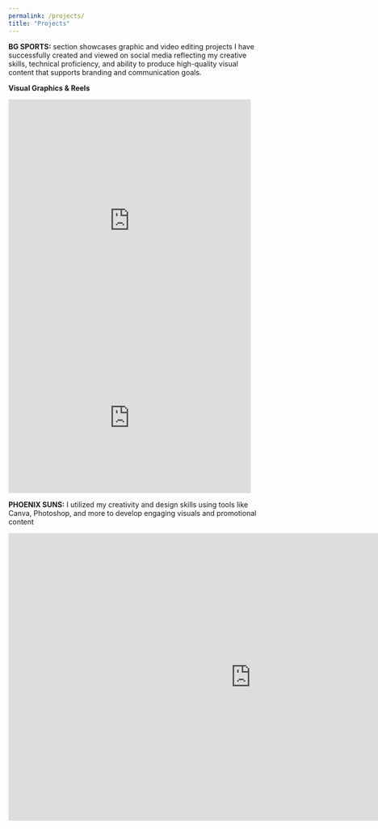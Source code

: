 ```yaml
---
permalink: /projects/
title: "Projects"
---
```



**BG SPORTS:** section showcases graphic and video editing projects I have successfully created and viewed on social media reflecting my creative skills, technical proficiency, and ability to produce high-quality visual content that supports branding and communication goals.


**Visual Graphics & Reels**
<iframe src="https://docs.google.com/presentation/d/e/2PACX-1vT82HURVPcfwbW77H8Gd1zzfLdxtXH8el_4qPeljlTMxIWGoYx9Yfrm49Oj5HjKGrICyqfjW1o6TTTp/pubembed?start=false&loop=false&delayms=3000" frameborder="0" width="480" height="480" allowfullscreen="true" mozallowfullscreen="true" webkitallowfullscreen="true"></iframe>

<iframe src="https://docs.google.com/presentation/d/e/2PACX-1vREhbu-AeDGpLGL_DeG-xCU6VHIWYDW9uOHXtesP4dQfUoEvUbroxcACMN4ORyI3F9qfW4jE5c4Qi7H/pubembed?start=false&loop=false&delayms=3000" frameborder="0" width="480" height="299" allowfullscreen="true" mozallowfullscreen="true" webkitallowfullscreen="true"></iframe>


**PHOENIX SUNS:** I utilized my creativity and design skills using tools like Canva, Photoshop, and more to develop engaging visuals and promotional content

<iframe src="https://docs.google.com/presentation/d/e/2PACX-1vQWTrkwZqg1IBn70H-2PO-aShLvxfnhtFK0__IJCZSP2Yg4xgmzb8Yi1dzOpdeV8_SNm4-G_-20R_Jl/pubembed?start=false&loop=false&delayms=3000" frameborder="0" width="960" height="569" allowfullscreen="true" mozallowfullscreen="true" webkitallowfullscreen="true"></iframe>








